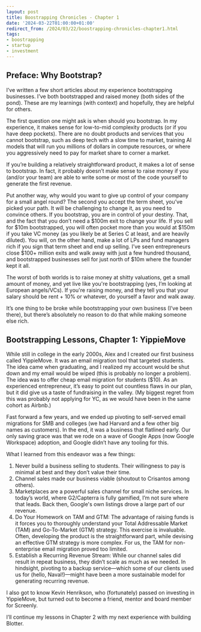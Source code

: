 ```yaml
---
layout: post
title: Boostrapping Chronicles - Chapter 1
date: '2024-03-22T01:00:00+01:00'
redirect_from: /2024/03/22/boostrapping-chronicles-chapter1.html
tags:
- boostrapping
- startup
- investment
---
```


## Preface: Why Bootstrap?

I’ve written a few short articles about my experience bootstrapping businesses. I’ve both bootstrapped and raised money (both sides of the pond). These are my learnings (with context) and hopefully, they are helpful for others.

The first question one might ask is when should you bootstrap. In my experience, it makes sense for low-to-mid complexity products (or if you have deep pockets). There are no doubt products and services that you cannot bootstrap, such as deep tech with a slow time to market, training AI models that will run you millions of dollars in compute resources, or where you aggressively need to pay for market share to corner a market.

If you’re building a relatively straightforward product, it makes a lot of sense to bootstrap. In fact, it probably doesn’t make sense to raise money if you (and/or your team) are able to write some or most of the code yourself to generate the first revenue.

Put another way, why would you want to give up control of your company for a small angel round? The second you accept the term sheet, you’ve picked your path. It will be challenging to change it, as you need to convince others. If you bootstrap, you are in control of your destiny. That, and the fact that you don’t need a $100m exit to change your life. If you sell for $10m bootstrapped, you will often pocket more than you would at $150m if you take VC money (as you likely be at Series C at least, and are heavily diluted). You will, on the other hand, make a lot of LPs and fund managers rich if you sign that term sheet and end up selling. I’ve seen entrepreneurs close $100+ million exits and walk away with just a few hundred thousand, and bootstrapped businesses sell for just north of $10m where the founder kept it all.

The worst of both worlds is to raise money at shitty valuations, get a small amount of money, and yet live like you're bootstrapping (yes, I’m looking at European angels/VCs). If you're raising money, and they tell you that your salary should be rent + 10% or whatever, do yourself a favor and walk away.

It’s one thing to be broke while bootstrapping your own business (I’ve been there), but there’s absolutely no reason to do that while making someone else rich.

## Bootstrapping Lessons, Chapter 1: YippieMove

While still in college in the early 2000s, Alex and I created our first business called YippieMove. It was an email migration tool that targeted students. The idea came when graduating, and I realized my account would be shut down and my email would be wiped (this is probably no longer a problem). The idea was to offer cheap email migration for students ($10). As an experienced entrepreneur, it’s easy to point out countless flaws in our plan, but it did give us a taste of fundraising in the valley. (My biggest regret from this was probably not applying for YC, as we would have been in the same cohort as Airbnb.)

Fast forward a few years, and we ended up pivoting to self-served email migrations for SMB and colleges (we had Harvard and a few other big names as customers). In the end, it was a business that flatlined early. Our only saving grace was that we rode on a wave of Google Apps (now Google Workspace) adoption, and Google didn’t have any tooling for this.

What I learned from this endeavor was a few things:

1. Never build a business selling to students. Their willingness to pay is minimal at best and they don’t value their time.
2. Channel sales made our business viable (shoutout to Crisantos among others).
3. Marketplaces are a powerful sales channel for small niche services. In today’s world, where G2/Capterra is fully gamified, I’m not sure where that leads. Back then, Google's own listings drove a large part of our revenue.
4. Do Your Homework on TAM and GTM: The advantage of raising funds is it forces you to thoroughly understand your Total Addressable Market (TAM) and Go-To-Market (GTM) strategy. This exercise is invaluable. Often, developing the product is the straightforward part, while devising an effective GTM strategy is more complex. For us, the TAM for non-enterprise email migration proved too limited.
5. Establish a Recurring Revenue Stream: While our channel sales did result in repeat business, they didn’t scale as much as we needed. In hindsight, pivoting to a backup service—which some of our clients used us for (hello, Naval!)—might have been a more sustainable model for generating recurring revenue.

I also got to know Kevin Henrikson, who (fortunately) passed on investing in YippieMove, but turned out to become a friend, mentor and board member for Screenly.

I’ll continue my lessons in Chapter 2 with my next experience with building Blotter.
